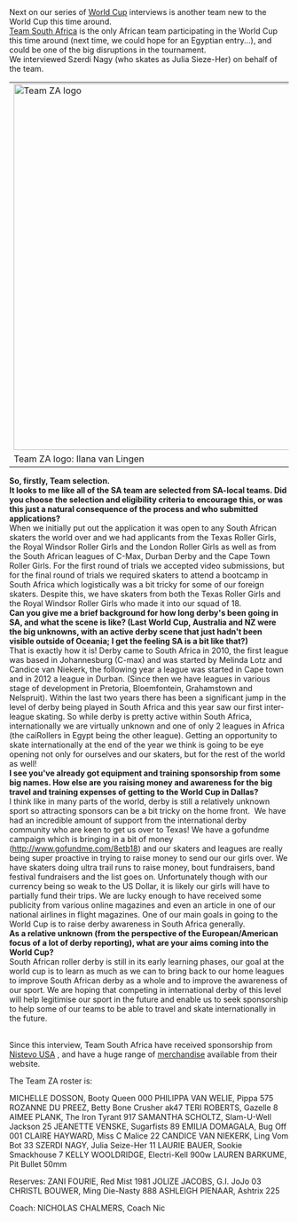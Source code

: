 <html><body><div dir="ltr">
<div>Next on our series of <a href="http://rollerderbyworldcup.com/">World Cup</a> interviews is another team new to the World Cup this time around.</div>
<div><a href="https://www.facebook.com/TeamSouthAfricaRollerDerby">Team South Africa</a> is the only African team participating in the World Cup this time around (next time, we could hope for an Egyptian entry...), and could be one of the big disruptions in the tournament.</div>
<div>We interviewed Szerdi Nagy (who skates as Julia Sieze-Her) on behalf of the team.</div>
<div></div>
<div><a href="/2014/09/teamza.jpg"></a><table><tr><td><img class="size-full wp-image-3758 aligncenter" src="http://scottishrollerderbyblog.com/2014/09/teamza.jpg" alt="Team ZA logo" width="660" height="660"></td></tr><tr><td>Team ZA logo: Ilana van Lingen</td></tr></table> </div>
<div></div>
<div><strong>So, firstly, Team selection.</strong></div>
</div>
<div dir="ltr">
<div><strong>It looks to me like all of the SA team are selected from SA-local teams. Did you choose the selection and eligibility criteria to encourage this, or was this just a natural consequence of the process and who submitted applications?</strong></div>
<div>When we initially put out the application it was open to any South African skaters the world over and we had applicants from the Texas Roller Girls, the Royal Windsor Roller Girls and the London Roller Girls as well as from the South African leagues of C-Max, Durban Derby and the Cape Town Roller Girls. For the first round of trials we accepted video submissions, but for the final round of trials we required skaters to attend a bootcamp in South Africa which logistically was a bit tricky for some of our foreign skaters. Despite this, we have skaters from both the Texas Roller Girls and the Royal Windsor Roller Girls who made it into our squad of 18.</div>
<div></div>
<div></div>
<div><strong>Can you give me a brief background for how long derby's been going in SA, and what the scene is like? (Last World Cup, Australia and NZ were the big unknowns, with an active derby scene that just hadn't been visible outside of Oceania; I get the feeling SA is a bit like that?) </strong></div>
<div>That is exactly how it is! Derby came to South Africa in 2010, the first league was based in Johannesburg (C-max) and was started by Melinda Lotz and Candice van Niekerk, the following year a league was started in Cape town and in 2012 a league in Durban. (Since then we have leagues in various stage of development in Pretoria, Bloemfontein, Grahamstown and Nelspruit). Within the last two years there has been a significant jump in the level of derby being played in South Africa and this year saw our first inter-league skating. So while derby is pretty active within South Africa, internationally we are virtually unknown and one of only 2 leagues in Africa (the caiRollers in Egypt being the other league). Getting an opportunity to skate internationally at the end of the year we think is going to be eye opening not only for ourselves and our skaters, but for the rest of the world as well!</div>
<div></div>
<div></div>
<div><strong>I see you've already got equipment and training sponsorship from some big names. How else are you raising money and awareness for the big travel and training expenses of getting to the World Cup in Dallas?</strong></div>
<div>I think like in many parts of the world, derby is still a relatively unknown sport so attracting sponsors can be a bit tricky on the home front.  We have had an incredible amount of support from the international derby community who are keen to get us over to Texas! We have a gofundme campaign which is bringing in a bit of money (<a href="http://www.gofundme.com/8etb18" target="_blank">http://www.gofundme.com/8etb18</a>) and our skaters and leagues are really being super proactive in trying to raise money to send our our girls over. We have skaters doing ultra trail runs to raise money, bout fundraisers, band festival fundraisers and the list goes on. Unfortunately though with our currency being so weak to the US Dollar, it is likely our girls will have to partially fund their trips. We are lucky enough to have received some publicity from various online magazines and even an article in one of our national airlines in flight magazines. One of our main goals in going to the World Cup is to raise derby awareness in South Africa generally.</div>
<div></div>
<div></div>
<div><strong>As a relative unknown (from the perspective of the European/American focus of a lot of derby reporting), what are your aims coming into the World Cup?</strong></div>
<div>South African roller derby is still in its early learning phases, our goal at the world cup is to learn as much as we can to bring back to our home leagues to improve South African derby as a whole and to improve the awareness of our sport. We are hoping that competing in international derby of this level will help legitimise our sport in the future and enable us to seek sponsorship to help some of our teams to be able to travel and skate internationally in the future.</div>
</div>
 

Since this interview, Team South Africa have received sponsorship from <a href="http://www.nistevousa.com/">Nistevo USA</a> , and have a huge range of <a href="http://www.teamzarollerderby.com/">merchandise</a> available from their website.

The Team ZA roster is:

MICHELLE DOSSON, Booty Queen 000
PHILIPPA VAN WELIE, Pippa 575
ROZANNE DU PREEZ, Betty Bone Crusher ak47
TERI ROBERTS, Gazelle 8
AIMEE PLANK, The Iron Tyrant 917
SAMANTHA SCHOLTZ, Slam-U-Well Jackson 25
JEANETTE VENSKE, Sugarfists 89
EMILIA DOMAGALA, Bug Off 001
CLAIRE HAYWARD, Miss C Malice 22
CANDICE VAN NIEKERK, Ling Vom Bot 33
SZERDI NAGY, Julia Seize-Her 11
LAURIE BAUER, Sookie Smackhouse 7
KELLY WOOLDRIDGE, Electri-Kell 900w
LAUREN BARKUME, Pit Bullet 50mm

Reserves:
ZANI FOURIE, Red Mist 1981
JOLIZE JACOBS, G.I. JoJo 03
CHRISTL BOUWER, Ming Die-Nasty 888
ASHLEIGH PIENAAR, Ashtrix 225

Coach:
NICHOLAS CHALMERS, Coach Nic</body></html>
